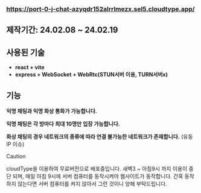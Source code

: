 ### https://port-0-j-chat-azyqdr152alrrlmezx.sel5.cloudtype.app/

## 제작기간: 24.02.08 ~ 24.02.19

## 사용된 기술 
- __react + vite__
- __express + WebSocket + WebRtc(STUN서버 이용, TURN서버x)__

## 기능

__익명 채팅과 익명 화상 통화가 가능합니다.__

__익명 채팅은 각 방마다 최대 10명만 입장 가능합니다.__   

__화상 채팅의 경우 네트워크의 종류에 따라 연결 불가능한 네트워크가 존재합니다.__
(유동IP 이슈)


> [!CAUTION]
> cloudType을 이용하여 무료버전으로 배포중입니다. 새벽3 ~ 아침9시 까지 이용이 중단 되며, 매일 아침 9시에 서버 컴퓨터를 동작시켜야 웹사이트가 동작합니다.
> 간혹 동작하지 않는다면 서버 컴퓨터를 켜지 않아서 그런 것이니 양해 부탁드립니다.






